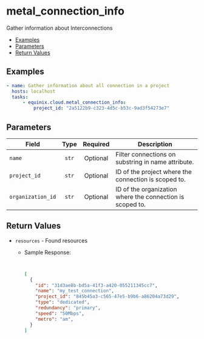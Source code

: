 # metal_connection_info

Gather information about Interconnections


- [Examples](#examples)
- [Parameters](#parameters)
- [Return Values](#return-values)

## Examples

```yaml
- name: Gather information about all connection in a project
  hosts: localhost
  tasks:
      - equinix.cloud.metal_connection_info:
          project_id: "2a5122b9-c323-4d5c-b53c-9ad3f54273e7"

```










## Parameters

| Field     | Type | Required | Description                                                                  |
|-----------|------|----------|------------------------------------------------------------------------------|
| `name` | <center>`str`</center> | <center>Optional</center> | Filter connections on substring in name attribute.   |
| `project_id` | <center>`str`</center> | <center>Optional</center> | ID of the project where the connection is scoped to.   |
| `organization_id` | <center>`str`</center> | <center>Optional</center> | ID of the organization where the connection is scoped to.   |






## Return Values

- `resources` - Found resources

    - Sample Response:
        ```json
        
        
        [
          {
            "id": "31d3ae8b-bd5a-41f3-a420-055211345cc7",
            "name": "my_test_connection",
            "project_id": "845b45a3-c565-47e5-b9b6-a86204a73d29",
            "type": "dedicated",
            "redundancy": "primary",
            "speed": "50Mbps",
            "metro": "am",
          }
        ]
        ```


